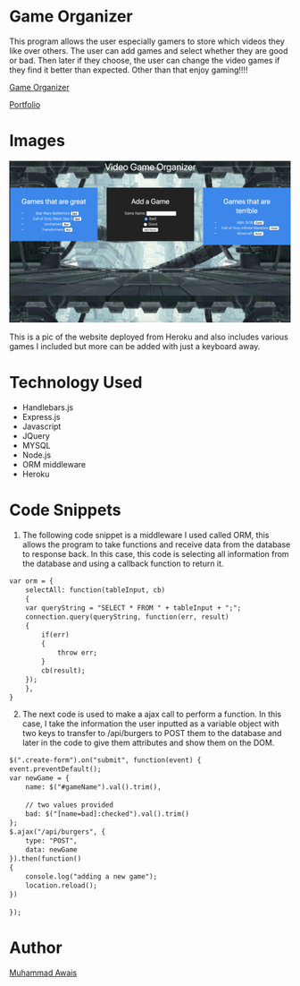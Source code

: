 # Game Organizer

This program allows the user especially gamers to store which videos they like over others. The user can add games and select whether they are good or bad. Then later if they choose, the user can change the video games if they find it better than expected. Other than that enjoy gaming!!!!

[Game Organizer](https://serene-plains-13628.herokuapp.com/)

[Portfolio](https://mawais54013.github.io/New-Portfolio/)

# Images

![website](public/assets/images/Screen1.png)

This is a pic of the website deployed from Heroku and also includes various games I included but more can be added with just a keyboard away.


# Technology Used
- Handlebars.js
- Express.js
- Javascript
- JQuery
- MYSQL
- Node.js
- ORM middleware
- Heroku

# Code Snippets
1) The following code snippet is a middleware I used called ORM, this allows the program to take functions and receive data from the database to response back. In this case, this code is selecting all information from the database and using a callback function to return it. 
```
var orm = {
    selectAll: function(tableInput, cb)
    {
    var queryString = "SELECT * FROM " + tableInput + ";";
    connection.query(queryString, function(err, result)
    {
        if(err)
        {
            throw err;
        }
        cb(result);
    });
    },
}
```
2) The next code is used to make a ajax call to perform a function. In this case, I take the information the user inputted as a variable object with two keys to transfer to /api/burgers to POST them to the database and later in the code to give them attributes and show them on the DOM. 
```
$(".create-form").on("submit", function(event) {
event.preventDefault();
var newGame = {
    name: $("#gameName").val().trim(),

    // two values provided 
    bad: $("[name=bad]:checked").val().trim()
};
$.ajax("/api/burgers", {
    type: "POST",
    data: newGame
}).then(function()
{
    console.log("adding a new game");
    location.reload();
})

});
```

# Author 
[Muhammad Awais](https://mawais54013.github.io/New-Portfolio/)
